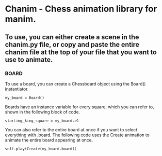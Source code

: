 # Chanim - Chess animation library for manim. 


## To use, you can either create a scene in the chanim.py file, or copy and paste the entire chanim file at the top of your file that you want to use to animate.

### BOARD 


To use a board, you can create a Chessboard object using the Board() instantiator. 

```
my_board = Board()
```

Boards have an instance variable for every square, which you can refer to, shown in the following block of code.

```
starting_king_square = my_board.e1
```

You can also refer to the entire board at once if you want to select everything with .board. The following code uses the Create animation to animate the entire board appearing at once.

```
self.play(Create(my_board.board))
```

